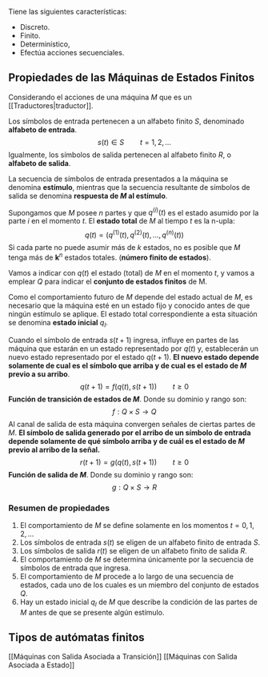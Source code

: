 Tiene las siguientes características:
- Discreto.
- Finito.
- Determinístico,
- Efectúa acciones secuenciales.

## Propiedades de las Máquinas de Estados Finitos
Considerando el acciones de una máquina $M$ que es un [[Traductores|traductor]].

Los símbolos de entrada pertenecen a un alfabeto finito $S$, denominado **alfabeto de entrada**. $$s(t)\in S \qquad t=1,2,\dots$$
Igualmente, los símbolos de salida pertenecen al alfabeto finito $R$, o **alfabeto de salida**.

La secuencia de símbolos de entrada presentados a la máquina se denomina **estímulo**, mientras que la secuencia resultante de símbolos de salida se denomina **respuesta de $M$ al estímulo**.

Supongamos que $M$ posee $n$ partes y que $q^{(i)}(t)$ es el estado asumido por la parte $i$ en el momento $t$. El **estado total** de $M$ al tiempo $t$ es la n-upla:$$q(t)=(q^{(1)}(t),q^{(2)}(t),\dots,q^{(n)}(t))$$
Si cada parte no puede asumir más de $k$ estados, no es posible que $M$ tenga más de $\boldsymbol{k}^{n}$ estados totales. (**número finito de estados**).

Vamos a indicar con $q(t)$ el estado (total) de $M$ en el momento $t$, y vamos a emplear $Q$ para indicar el **conjunto de estados finitos** de M.

Como el comportamiento futuro de $M$ depende del estado actual de $M$, es necesario que la máquina esté en un estado fijo y conocido antes de que ningún estímulo se aplique. El estado total correspondiente a esta situación se denomina **estado inicial** $q_I$.

Cuando el símbolo de entrada $s(t+1)$ ingresa, influye en partes de las máquina que estarán en un estado representado por $q(t)$ y, establecerán un nuevo estado representado por el estado $q(t+1)$. **El nuevo estado depende solamente de cual es el símbolo que arriba y de cual es el estado de $M$ previo a su arribo**.
$$q(t+1)=f(q(t),s(t+1)) \qquad t \geq0$$
**Función de transición de estados de $M$**. Donde su dominio y rango son:
$$f:Q\times S\rightarrow Q$$
Al canal de salida de esta máquina convergen señales de ciertas partes de $M$. **El símbolo de salida generado por el arribo de un símbolo de entrada depende solamente de qué símbolo arriba y de cuál es el estado de $M$ previo al arribo de la señal.**
$$r(t+1)=g(q(t),s(t+1)) \qquad t\geq0$$
**Función de salida de $M$**. Donde su dominio y rango son:
$$g:Q\times S\rightarrow R$$

### Resumen de propiedades
1. El comportamiento de $M$ se define solamente en los momentos $t=0, 1, 2,\dots$
2. Los símbolos de entrada $s(t)$ se eligen de un alfabeto finito de entrada $S$.
3. Los símbolos de salida $r(t)$ se eligen de un alfabeto finito de salida $R$.
4. El comportamiento de $M$ se determina únicamente por la secuencia de símbolos de entrada que ingresa.
5. El comportamiento de $M$ procede a lo largo de una secuencia de estados, cada uno de los cuales es un miembro del conjunto de estados $Q$.
6. Hay un estado inicial $q_I$ de $M$ que describe la condición de las partes de $M$ antes de que se presente algún estímulo.

## Tipos de autómatas finitos

[[Máquinas con Salida Asociada a Transición]]
[[Máquinas con Salida Asociada a Estado]]



